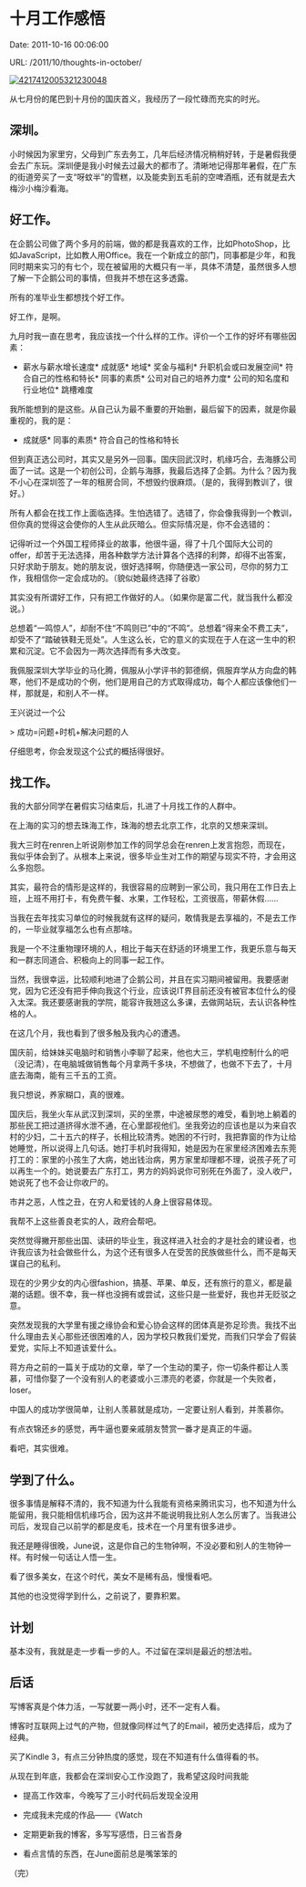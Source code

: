 # 十月工作感悟

Date: 2011-10-16 00:06:00

URL: /2011/10/thoughts-in-october/

[![4217412005321230048][image-1]][1]

从七月份的尾巴到十月份的国庆首义，我经历了一段忙碌而充实的时光。

## 深圳。

小时候因为家里穷，父母到广东去务工，几年后经济情况稍稍好转，于是暑假我便会去广东玩。深圳便是我小时候去过最大的都市了。清晰地记得那年暑假，在广东的街道旁买了一支“呀蚊半”的雪糕，以及能卖到五毛前的空啤酒瓶，还有就是去大梅沙小梅沙看海。

## 好工作。

在企鹅公司做了两个多月的前端，做的都是我喜欢的工作，比如PhotoShop，比如JavaScript，比如教人用Office。我在一个新成立的部门，同事都是少年，和我同时期来实习的有七个，现在被留用的大概只有一半，具体不清楚，虽然很多人想了解一下企鹅公司的事情，但我并不想在这多透露。

所有的准毕业生都想找个好工作。

好工作，是啊。

九月时我一直在思考，我应该找一个什么样的工作。评价一个工作的好坏有哪些因素：

*   薪水与薪水增长速度\*   成就感\*   地域\*   奖金与福利\*   升职机会或曰发展空间\*   符合自己的性格和特长\*   同事的素质\*   公司对自己的培养力度\*   公司的知名度和行业地位\*   跳槽难度

我所能想到的是这些。从自己认为最不重要的开始删，最后留下的因素，就是你最重视的，我的是：

*   成就感\*   同事的素质\*   符合自己的性格和特长

但到真正选公司时，其实又是另外一回事。国庆回武汉时，机缘巧合，去海豚公司面了一试。这是一个初创公司，企鹅与海豚，我最后选择了企鹅。为什么？因为我不小心在深圳签了一年的租房合同，不想毁约很麻烦。（是的，我得到教训了，很好。）

所有人都会在找工作上面临选择。生怕选错了。选错了，你会像我得到一个教训，但你真的觉得这会使你的人生从此灰暗么。但实际情况是，你不会选错的：

记得听过一个外国工程师择业的故事，他很牛逼，得了十几个国际大公司的offer，却苦于无法选择，用各种数学方法计算各个选择的利弊，却得不出答案，只好求助于朋友。她的朋友说，很好选择啊，你随便选一家公司，尽你的努力工作，我相信你一定会成功的。（貌似她最终选择了谷歌）

其实没有所谓好工作，只有把工作做好的人。（如果你是富二代，就当我什么都没说。）

总想着“一鸣惊人”，却耐不住“不鸣则已”中的“不鸣”。总想着“得来全不费工夫”，却受不了“踏破铁鞋无觅处”。人生这么长，它的意义的实现在于人在这一生中的积累和沉淀。它不会因为一两次选择而有多大改变。

我佩服深圳大学毕业的马化腾，佩服从小学评书的郭德纲，佩服弃学从方向盘的韩寒，他们不是成功的个例，他们是用自己的方式取得成功，每个人都应该像他们一样，那就是，和别人不一样。

王兴说过一个公

  \> 成功=问题+时机+解决问题的人  

仔细思考，你会发现这个公式的概括得很好。

## 找工作。

我的大部分同学在暑假实习结束后，扎进了十月找工作的人群中。

在上海的实习的想去珠海工作，珠海的想去北京工作，北京的又想来深圳。

我大三时在renren上听说刚参加工作的同学总会在renren上发言抱怨，而现在，我似乎体会到了。从根本上来说，很多毕业生对工作的期望与现实不符，才会用这么多抱怨。

其实，最符合的情形是这样的，我很容易的应聘到一家公司，我只用在工作日去上班，上班不用打卡，有免费午餐、水果，工作轻松，工资很高，带薪休假……

当我在去年找实习单位的时候我就有这样的疑问，敢情我是去享福的，不是去工作的，一毕业就享福怎么也有点那啥。

我是一个不注重物理环境的人，相比于每天在舒适的环境里工作，我更乐意与每天和一群志同道合、积极向上的同事一起工作。

当然，我很幸运，比较顺利地进了企鹅公司，并且在实习期间被留用。我要感谢党，因为它还没有把手伸向我这个行业，应该说IT界目前还没有被官本位什么的侵入太深。我还要感谢我的学院，能容许我翘这么多课，去做网站玩，去认识各种性格的人。

在这几个月，我也看到了很多触及我内心的遭遇。

国庆前，给妹妹买电脑时和销售小李聊了起来，他也大三，学机电控制什么的吧（没记清），在电脑城做销售每个月拿两千多块，不想做了，也做不下去了，十月底去海南，能有三千五的工资。

我只想说，养家糊口，真的很难。

国庆后，我坐火车从武汉到深圳，买的坐票，中途被尿憋的难受，看到地上躺着的那些民工把过道挤得水泄不通，在心里鄙视他们。坐我旁边的应该也是以为来自农村的少妇，二十五六的样子，长相比较清秀。她困的不行时，我把靠窗的作为让给她睡觉，所以说得上几句话。她打手机时我得知，她是因为在家里经济困难去东莞打工的：家里的小孩生了大病，她出钱治病，男方家里却理都不理，说孩子死了可以再生一个的。她说要去广东打工，男方的妈妈说你可别死在外面了，没人收尸，她说死了也不会让你收尸的。

市井之恶，人性之丑，在穷人和爱钱的人身上很容易体现。

我帮不上这些善良老实的人，政府会帮吧。

突然觉得撇开那些出国、读研的毕业生，我这样进入社会的才是社会的建设者，也许我应该为社会做些什么，为这个还有很多人在受苦的民族做些什么，而不是每天谋自己的私利。

现在的少男少女的内心很fashion，搞基、苹果、单反，还有旅行的意义，都是最潮的话题。很不幸，我一样也没拥有或尝试，这些只是一些爱好，我也并无贬驳之意。

突然发现我的大学里有援之缘协会和爱心协会这样的团体真是弥足珍贵。我找不出什么理由去关心那些还很困难的人，因为学校只教我们爱党，而我们只学会了假装爱党，实际上不知道该爱什么。

蒋方舟之前的一篇关于成功的文章，举了一个生动的栗子，你一切条件都让人羡慕，可惜你娶了一个没有别人的老婆或小三漂亮的老婆，你就是一个失败者，loser。

中国人的成功学很简单，让别人羡慕就是成功，一定要让别人看到，并羡慕你。

有点衣锦还乡的感觉，再牛逼也要亲戚朋友赞赏一番才是真正的牛逼。

看吧，其实很难。

## 学到了什么。

很多事情是解释不清的，我不知道为什么我能有资格来腾讯实习，也不知道为什么能留用，我只能相信机缘巧合，因为这并不能说明我比别人怎么厉害了。当我进公司后，发现自己以前学的都是皮毛，技术在一个月里有很多进步。

我还是睡得很晚，June说，这是你自己的生物钟啊，不没必要和别人的生物钟一样。有时候一句话让人悟一生。

看了很多美女，在这个时代，美女不是稀有品，慢慢看吧。

其他的也没觉得学到什么，之前说了，要靠积累。

## 计划

基本没有，我就是走一步看一步的人。不过留在深圳是最近的想法啦。

## 后话

写博客真是个体力活，一写就要一两小时，还不一定有人看。

博客时互联网上过气的产物，但就像同样过气了的Email，被历史选择后，成为了经典。

买了Kindle 3，有点三分钟热度的感觉，现在不知道有什么值得看的书。

从现在到年底，我都会在深圳安心工作没跑了，我希望这段时间我能

*   提高工作效率，今晚写了三小时代码后发现全没用

*   完成我未完成的作品——《Watch

*   定期更新我的博客，多写写感悟，日三省吾身

*   看点言情的东西，在June面前总是嘴笨笨的

（完）

[1]:	http://www.frankfang.com/wp-content/uploads/2011/10/4217412005321230048.jpg

[image-1]:	http://www.frankfang.com/wp-content/uploads/2011/10/4217412005321230048_thumb.jpg "4217412005321230048"